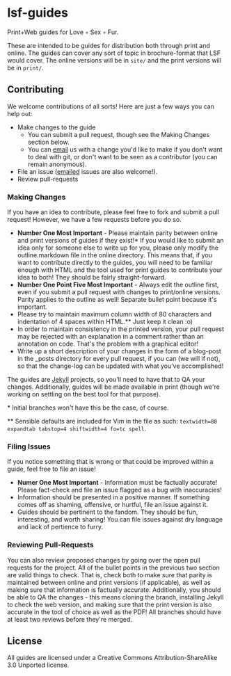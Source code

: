 lsf-guides
==========

Print+Web guides for Love ◦ Sex ◦ Fur.

These are intended to be guides for distribution both through print and online.
The guides can cover any sort of topic in brochure-format that LSF would cover.
The online versions will be in <code>site/</code> and the print versions will be
in <code>print/</code>.

## Contributing

We welcome contributions of all sorts!  Here are just a few ways you can help
out:

* Make changes to the guide
  * You can submit a pull request, though see the Making Changes section below.
  * You can [email](mailto:submit@adjectivespecies.com) us with a change you'd
    like to make if you don't want to deal with git, or don't want to be seen as
    a contributor (you can remain anonymous).
* File an issue ([emailed](mailto:submit@adjectivespecies.com) issues are also
  welcome!).
* Review pull-requests

### Making Changes

If you have an idea to contribute, please feel free to fork and submit a pull
request!  However, we have a few requests before you do so.

* **Number One Most Important** - Please maintain parity between online and
  print versions of guides if they exist!\*  If you would like to submit an idea 
  only for someone else to write up for you, please only modify the 
  outline.markdown file in the online directory.  This means that, if you want 
  to contribute directly to the guides, you will need to be familiar enough with 
  HTML and the tool used for print guides to contribute your idea to both!  They
  should be fairly straight-forward.
* **Number One Point Five Most Important** - Always edit the outline first, even
  if you submit a pull request with changes to print/online versions.  Parity
  applies to the outline as well! Separate bullet point because it's important.
* Please try to maintain maximum column width of 80 characters and indentation
  of 4 spaces within HTML.\*\*  Just keep it clean :o)
* In order to maintain consistency in the printed version, your pull request may
  be rejected with an explanation in a comment rather than an annotation on
  code.  That's the problem with a graphical editor!
* Write up a short description of your changes in the form of a blog-post in the
  \_posts directory for every pull request, if you can (we will if not), so that
  the change-log can be updated with what you've accomplished!

The guides are [Jekyll](http://jekyllrb.com) projects, so you'll need to have
that to QA your changes.  Additionally, guides will be made available in print
(though we're working on settling on the best tool for that purpose).

\* Initial branches won't have this be the case, of course.

\*\* Sensible defaults are included for Vim in the file as such: `textwidth=80
expandtab tabstop=4 shiftwidth=4 fo=tc spell`.

### Filing Issues

If you notice something that is wrong or that could be improved within a guide,
feel free to file an issue!

* **Numer One Most Important** - Information must be factually accurate!  Please
  fact-check and file an issue flagged as a bug with inaccuracies!
* Information should be presented in a positive manner.  If something comes off
  as shaming, offensive, or hurtful, file an issue against it.
* Guides should be pertinent to the fandom.  They should be fun, interesting,
  and worth sharing!  You can file issues against dry language and lack of
  pertience to furry.

### Reviewing Pull-Requests

You can also review proposed changes by going over the open pull requests for
the project.  All of the bullet points in the previous two section are valid
things to check.  That is, check both to make sure that parity is maintained
between online and print versions (if applicable), as well as making sure that
information is factually accurate.  Additionally, you should be able to QA the
changes - this means cloning the branch, installing Jekyll to check the web
version, and making sure that the print version is also accurate in the tool of
choice as well as the PDF!  All branches should have at least two reviews before
they're merged.

## License

All guides are licensed under a Creative Commons Attribution-ShareAlike 3.0
Unported license.
